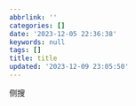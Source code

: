 ```yaml
---
abbrlink: ''
categories: []
date: '2023-12-05 22:36:38'
keywords: null
tags: []
title: title
updated: '2023-12-09 23:05:50'
---
```


侧搜
